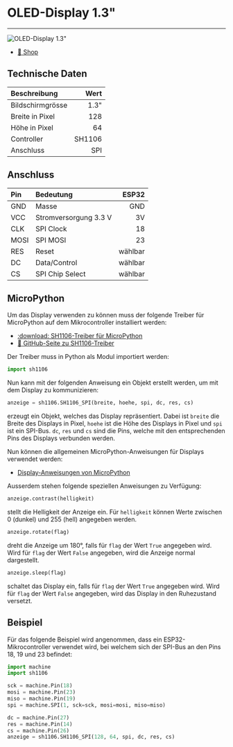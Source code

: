 # OLED-Display 1.3"
---

![](images/oled-1_3.svg "OLED-Display 1.3\"")

* [:link: Shop][1]


## Technische Daten

| Beschreibung     |   Wert |
|:---------------- | ------:|
| Bildschirmgrösse |   1.3" |
| Breite in Pixel  |    128 |
| Höhe in Pixel    |     64 |
| Controller       | SH1106 |
| Anschluss        |    SPI |

## Anschluss

| Pin  | Bedeutung             |   ESP32 |
|:---- |:--------------------- | -------:|
| GND  | Masse                 |     GND |
| VCC  | Stromversorgung 3.3 V |      3V |
| CLK  | SPI Clock             |      18 |
| MOSI | SPI MOSI              |      23 |
| RES  | Reset                 | wählbar |
| DC   | Data/Control          | wählbar |
| CS   | SPI Chip Select       | wählbar |

## MicroPython

Um das Display verwenden zu können muss der folgende Treiber für MicroPython auf dem Mikrocontroller installiert werden:

* [:download: SH1106-Treiber für MicroPython](python/sh1106.py)
* [:link: GitHub-Seite zu SH1106-Treiber][2]

Der Treiber muss in Python als Modul importiert werden:

``` python
import sh1106
```

Nun kann mit der folgenden Anweisung ein Objekt erstellt werden, um mit dem Display zu kommunizieren:

~~~ python
anzeige = sh1106.SH1106_SPI(breite, hoehe, spi, dc, res, cs)
~~~
erzeugt ein Objekt, welches das Display repräsentiert. Dabei ist `breite` die Breite des Displays in Pixel, `hoehe` ist die Höhe des Displays in Pixel und `spi` ist ein SPI-Bus. `dc`, `res` und `cs` sind die Pins, welche mit den entsprechenden Pins des Displays verbunden werden.

Nun können die allgemeinen MicroPython-Anweisungen für Displays verwendet werden:

* [Display-Anweisungen von MicroPython](?page=6-7-display)

Ausserdem stehen folgende speziellen Anweisungen zu Verfügung:

~~~ python
anzeige.contrast(helligkeit)
~~~
stellt die Helligkeit der Anzeige ein. Für `helligkeit` können Werte zwischen 0 (dunkel) und 255 (hell) angegeben werden.

~~~ python
anzeige.rotate(flag)
~~~
dreht die Anzeige um 180°, falls für `flag` der Wert `True` angegeben wird. Wird für `flag` der Wert `False` angegeben, wird die Anzeige normal dargestellt.

~~~ python
anzeige.sleep(flag)
~~~
schaltet das Display ein, falls für `flag` der Wert `True` angegeben wird. Wird für `flag` der Wert `False` angegeben, wird das Display in den Ruhezustand versetzt.


## Beispiel

Für das folgende Beispiel wird angenommen, dass ein ESP32-Mikrocontroller verwendet wird, bei welchem sich der SPI-Bus an den Pins 18, 19 und 23 befindet:

``` python
import machine
import sh1106

sck = machine.Pin(18)
mosi = machine.Pin(23)
miso = machine.Pin(19)
spi = machine.SPI(1, sck=sck, mosi=mosi, miso=miso)

dc = machine.Pin(27)
res = machine.Pin(14)
cs = machine.Pin(26)
anzeige = sh1106.SH1106_SPI(128, 64, spi, dc, res, cs)
```

[1]: https://www.play-zone.ch/de/oled-modul-1-3-128-x-64-pixel-spi-weiss-sh1106.html
[2]: https://github.com/robert-hh/SH1106
